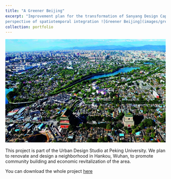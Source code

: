 ```yaml
---
title: "A Greener Beijing"
excerpt: "Improvement plan for the transformation of Sanyang Design Capital from the 
perspective of spatiotemporal integration ![Greener Beijing](images/greener_beijing.png)"
collection: portfolio
---
```


![Greener Beijing](images/greener_beijing.png)

This project is part of the Urban Design Studio at Peking University. We plan to renovate 
and design a neighborhood in Hankou, Wuhan, to promote community building and economic 
revitalization of the area.

You can download the whole project [here](#)
